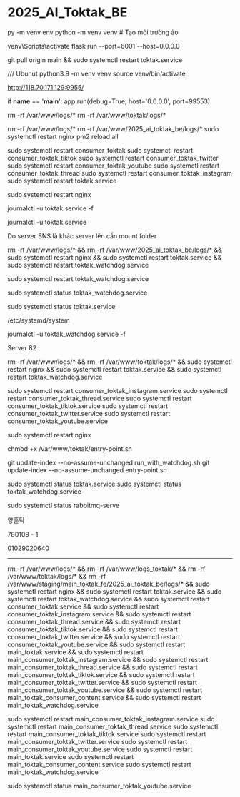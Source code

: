 # 2025_AI_Toktak_BE
py -m venv env
python -m venv venv  # Tạo môi trường ảo

venv\Scripts\activate 
flask run --port=6001 --host=0.0.0.0


git pull origin main && sudo systemctl restart toktak.service

/// Ubunut 
python3.9 -m venv venv
source venv/bin/activate



http://118.70.171.129:9955/
    

if __name__ == '__main__':
    app.run(debug=True, host='0.0.0.0', port=99553)



rm -rf /var/www/logs/*
rm -rf /var/www/toktak/logs/*

 
rm -rf /var/www/logs/*
rm -rf /var/www/2025_ai_toktak_be/logs/*
sudo systemctl restart nginx 
pm2 reload all

sudo systemctl restart consumer_toktak
sudo systemctl restart consumer_toktak_tiktok
sudo systemctl restart consumer_toktak_twitter
sudo systemctl restart consumer_toktak_youtube
sudo systemctl restart consumer_toktak_thread
sudo systemctl restart consumer_toktak_instagram
sudo systemctl restart toktak.service

sudo systemctl restart nginx 



journalctl -u toktak.service -f


journalctl -u toktak.service


Do server SNS là khác server lên cần mount folder 



rm -rf /var/www/logs/* && rm -rf /var/www/2025_ai_toktak_be/logs/* && sudo systemctl restart nginx && sudo systemctl restart toktak.service && sudo systemctl restart toktak_watchdog.service

sudo systemctl restart toktak_watchdog.service

sudo systemctl status toktak_watchdog.service

sudo systemctl status toktak.service


/etc/systemd/system


journalctl -u toktak_watchdog.service -f


Server 82

rm -rf /var/www/logs/* && rm -rf /var/www/toktak/logs/* && sudo systemctl restart nginx && sudo systemctl restart toktak.service && sudo systemctl restart toktak_watchdog.service

sudo systemctl restart consumer_toktak_instagram.service
sudo systemctl restart consumer_toktak_thread.service
sudo systemctl restart consumer_toktak_tiktok.service
sudo systemctl restart consumer_toktak_twitter.service
sudo systemctl restart consumer_toktak_youtube.service

sudo systemctl restart nginx 


chmod +x /var/www/toktak/entry-point.sh


git update-index --no-assume-unchanged run_with_watchdog.sh
git update-index --no-assume-unchanged entry-point.sh

sudo systemctl status toktak.service
sudo systemctl status toktak_watchdog.service


sudo systemctl status rabbitmq-serve


양훈탁

780109 - 1 

01029020640

----------------------------------

rm -rf /var/www/logs/* && rm -rf /var/www/logs_toktak/* && rm -rf /var/www/toktak/logs/* && rm -rf /var/www/staging/main_toktak_fe/2025_ai_toktak_be/logs/* && sudo systemctl restart nginx && sudo systemctl restart toktak.service && sudo systemctl restart toktak_watchdog.service && sudo systemctl restart consumer_toktak.service  && sudo systemctl restart consumer_toktak_instagram.service && sudo systemctl restart consumer_toktak_thread.service && sudo systemctl restart consumer_toktak_tiktok.service && sudo systemctl restart consumer_toktak_twitter.service && sudo systemctl restart consumer_toktak_youtube.service && sudo systemctl restart main_toktak.service  && sudo systemctl restart main_consumer_toktak_instagram.service  && sudo systemctl restart main_consumer_toktak_thread.service  && sudo systemctl restart main_consumer_toktak_tiktok.service  && sudo systemctl restart main_consumer_toktak_twitter.service  && sudo systemctl restart main_consumer_toktak_youtube.service  && sudo systemctl restart main_toktak_consumer_content.service  && sudo systemctl restart main_toktak_watchdog.service 


sudo systemctl restart main_consumer_toktak_instagram.service
sudo systemctl restart main_consumer_toktak_thread.service
sudo systemctl restart main_consumer_toktak_tiktok.service
sudo systemctl restart main_consumer_toktak_twitter.service
sudo systemctl restart main_consumer_toktak_youtube.service
sudo systemctl restart main_toktak.service
sudo systemctl restart main_toktak_consumer_content.service
sudo systemctl restart main_toktak_watchdog.service


sudo systemctl status main_consumer_toktak_youtube.service